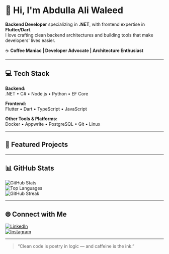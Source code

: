 # 👋 Hi, I'm Abdulla Ali Waleed

**Backend Developer** specializing in **.NET**, with frontend expertise in **Flutter/Dart**.  
I love crafting clean backend architectures and building tools that make developers' lives easier.

☕ **Coffee Maniac | Developer Advocate | Architecture Enthusiast**

---

## 💻 Tech Stack

**Backend:**  
.NET • C# • Node.js • Python • EF Core  

**Frontend:**  
Flutter • Dart • TypeScript • JavaScript  

**Other Tools & Platforms:**  
Docker • Appwrite • PostgreSQL • Git • Linux  

---

## 🚀 Featured Projects
<!--
To add your projects, copy this format below for each one:

### [Project Name](https://github.com/yourusername/project-repo)
Brief one-liner about what it does or solves.

Example:
### [Hisba](https://github.com/abdulla-ali-waleed/hisba)
A fintech platform built with .NET Minimal API for financial tracking and reports.
-->

---

## 📊 GitHub Stats

![GitHub Stats](https://github-readme-stats.vercel.app/api?username=abdulla-ali-waleed&show_icons=true&theme=radical)  
![Top Languages](https://github-readme-stats.vercel.app/api/top-langs/?username=abdulla-ali-waleed&layout=compact&theme=radical)  
![GitHub Streak](https://streak-stats.demolab.com/?user=abdulla-ali-waleed&theme=radical)

---

## 🌐 Connect with Me

[![LinkedIn](https://img.shields.io/badge/LinkedIn-blue?style=for-the-badge&logo=linkedin&logoColor=white)](https://linkedin.com/in/YOUR-LINK)  
[![Instagram](https://img.shields.io/badge/Instagram-E4405F?style=for-the-badge&logo=instagram&logoColor=white)](https://instagram.com/YOUR-USERNAME)

---

> “Clean code is poetry in logic — and caffeine is the ink.”
